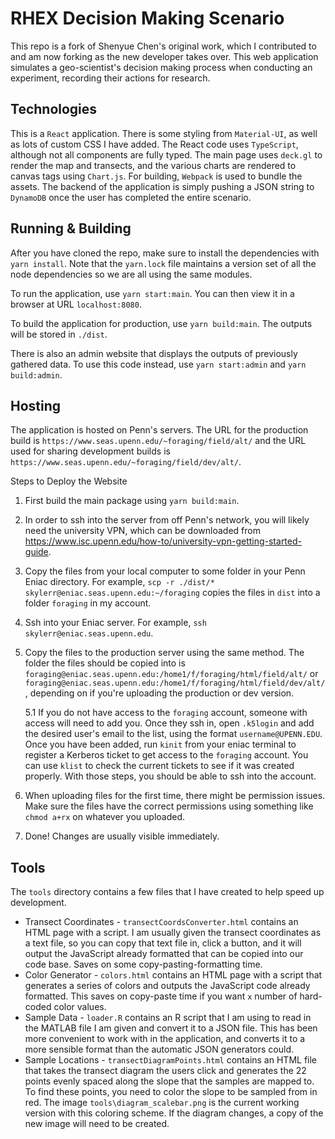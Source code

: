 # RHEX Decision Making Scenario    

This repo is a fork of Shenyue Chen's original work, which I contributed to and am now forking as the new developer takes over. This web application simulates a geo-scientist's decision making process when conducting an experiment, recording their actions for research.

## Technologies
This is a `React` application. There is some styling from `Material-UI`, as well as lots of custom CSS I have added. The React code uses `TypeScript`, although not all components are fully typed. The main page uses `deck.gl` to render the map and transects, and the various charts are rendered to canvas tags using `Chart.js`. For building, `Webpack` is used to bundle the assets. The backend of the application is simply pushing a JSON string to `DynamoDB` once the user has completed the entire scenario.

## Running & Building
After you have cloned the repo, make sure to install the dependencies with `yarn install`. Note that the `yarn.lock` file maintains a version set of all the node dependencies so we are all using the same modules.

To run the application, use `yarn start:main`. You can then view it in a browser at URL `localhost:8080`.

To build the application for production, use `yarn build:main`. The outputs will be stored in `./dist`.

There is also an admin website that displays the outputs of previously gathered data. To use this code instead, use `yarn start:admin` and `yarn build:admin`.

## Hosting
The application is hosted on Penn's servers. The URL for the production build is `https://www.seas.upenn.edu/~foraging/field/alt/` and the URL used for sharing development builds is `https://www.seas.upenn.edu/~foraging/field/dev/alt/`.

Steps to Deploy the Website
1. First build the main package using `yarn build:main`.
2. In order to ssh into the server from off Penn's network, you will likely need the university VPN, which can be downloaded from https://www.isc.upenn.edu/how-to/university-vpn-getting-started-guide.
3. Copy the files from your local computer to some folder in your Penn Eniac directory. For example, `scp -r ./dist/* skylerr@eniac.seas.upenn.edu:~/foraging` copies the files in `dist` into a folder `foraging` in my account.
4. Ssh into your Eniac server. For example, `ssh skylerr@eniac.seas.upenn.edu`.
5. Copy the files to the production server using the same method. The folder the files should be copied into is `foraging@eniac.seas.upenn.edu:/home1/f/foraging/html/field/alt/` or `foraging@eniac.seas.upenn.edu:/home1/f/foraging/html/field/dev/alt/`, depending on if you're uploading the production or dev version.
    
    5.1 If you do not have access to the `foraging` account, someone with access will need to add you. Once they ssh in, open `.k5login` and add the desired user's email to the list, using the format `username@UPENN.EDU`. Once you have been added, run `kinit` from your eniac terminal to register a Kerberos ticket to get access to the `foraging` account. You can use `klist` to check the current tickets to see if it was created properly. With those steps, you should be able to ssh into the account.
6. When uploading files for the first time, there might be permission issues. Make sure the files have the correct permissions using something like `chmod a+rx` on whatever you uploaded.
7. Done! Changes are usually visible immediately.

## Tools
The `tools` directory contains a few files that I have created to help speed up development.
- Transect Coordinates - `transectCoordsConverter.html` contains an HTML page with a script. I am usually given the transect coordinates as a text file, so you can copy that text file in, click a button, and it will output the JavaScript already formatted that can be copied into our code base. Saves on some copy-pasting-formatting time.
- Color Generator - `colors.html` contains an HTML page with a script that generates a series of colors and outputs the JavaScript code already formatted. This saves on copy-paste time if you want `x` number of hard-coded color values.
- Sample Data - `loader.R` contains an R script that I am using to read in the MATLAB file I am given and convert it to a JSON file. This has been more convenient to work with in the application, and converts it to a more sensible format than the automatic JSON generators could.
- Sample Locations - `transectDiagramPoints.html` contains an HTML file that takes the transect diagram the users click and generates the 22 points evenly spaced along the slope that the samples are mapped to. To find these points, you need to color the slope to be sampled from in red. The image `tools\diagram_scalebar.png` is the current working version with this coloring scheme. If the diagram changes, a copy of the new image will need to be created.
